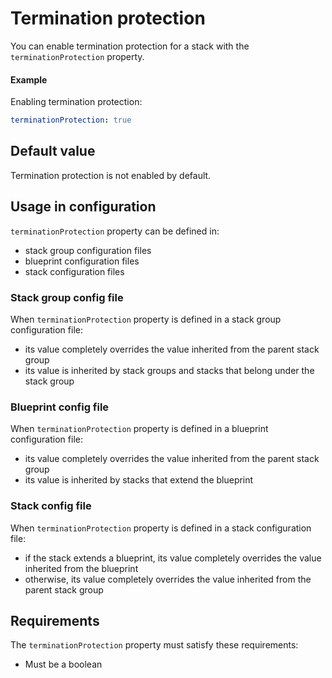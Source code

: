 # Termination protection

You can enable termination protection for a stack with the `terminationProtection` property.

#### Example

Enabling termination protection:

```yaml
terminationProtection: true
```

## Default value

Termination protection is not enabled by default.

## Usage in configuration

`terminationProtection` property can be defined in:

- stack group configuration files
- blueprint configuration files
- stack configuration files

### Stack group config file

When `terminationProtection` property is defined in a stack group configuration file:

- its value completely overrides the value inherited from the parent stack group
- its value is inherited by stack groups and stacks that belong under the stack group

### Blueprint config file

When `terminationProtection` property is defined in a blueprint configuration file:

- its value completely overrides the value inherited from the parent stack group
- its value is inherited by stacks that extend the blueprint

### Stack config file

When `terminationProtection` property is defined in a stack configuration file:

- if the stack extends a blueprint, its value completely overrides the value inherited from the blueprint
- otherwise, its value completely overrides the value inherited from the parent stack group

## Requirements

The `terminationProtection` property must satisfy these requirements:

- Must be a boolean